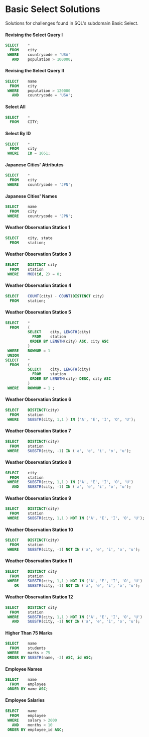 # Basic Select Solutions
Solutions for challenges found in SQL's subdomain Basic Select.

#### Revising the Select Query I
```SQL
SELECT    *
  FROM    city
 WHERE    countrycode = 'USA' 
   AND    population > 100000;
```

#### Revising the Select Query II
```SQL
SELECT    name 
  FROM    city
 WHERE    population > 120000
   AND    countrycode = 'USA';
```

#### Select All
```SQL
SELECT    * 
  FROM    CITY;
```

#### Select By ID
```SQL
SELECT    *
  FROM    city
 WHERE    ID = 1661;
```

#### Japanese Cities' Attributes
```SQL
SELECT    *
  FROM    city
 WHERE    countrycode = 'JPN';
```

#### Japanese Cities' Names
```SQL
SELECT    name
  FROM    city
 WHERE    countrycode = 'JPN';
```

#### Weather Observation Station 1
```SQL
SELECT    city, state
  FROM    station;
```

#### Weather Observation Station 3
```SQL
SELECT    DISTINCT city
  FROM    station
 WHERE    MOD(id, 2) = 0;
```

#### Weather Observation Station 4
```SQL
SELECT    COUNT(city) - COUNT(DISTINCT city)
  FROM    station;
```

#### Weather Observation Station 5
```SQL
SELECT    *
  FROM    (
          SELECT    city, LENGTH(city)
            FROM    station
           ORDER BY LENGTH(city) ASC, city ASC
		  )
 WHERE    ROWNUM = 1
 UNION
SELECT    *
  FROM    (
          SELECT    city, LENGTH(city)
            FROM    station
           ORDER BY LENGTH(city) DESC, city ASC
		  )
 WHERE    ROWNUM = 1 ;
```

#### Weather Observation Station 6
```SQL
SELECT    DISTINCT(city)
  FROM    station
 WHERE    SUBSTR(city, 1,1 ) IN ('A', 'E', 'I', 'O', 'U');
```

#### Weather Observation Station 7
```SQL
SELECT    DISTINCT(city)
  FROM    station
 WHERE    SUBSTR(city, -1) IN ('a', 'e', 'i', 'o', 'u');
```

#### Weather Observation Station 8
```SQL
SELECT    city
  FROM    station
 WHERE    SUBSTR(city, 1,1 ) IN ('A', 'E', 'I', 'O', 'U')
   AND    SUBSTR(city, -1) IN ('a', 'e', 'i', 'o', 'u');
```

#### Weather Observation Station 9
```SQL
SELECT    DISTINCT(city)
  FROM    station
 WHERE    SUBSTR(city, 1,1 ) NOT IN ('A', 'E', 'I', 'O', 'U');
```

#### Weather Observation Station 10
```SQL
SELECT    DISTINCT(city)
  FROM    station
 WHERE    SUBSTR(city, -1) NOT IN ('a', 'e', 'i', 'o', 'u');
```

#### Weather Observation Station 11
```SQL
SELECT    DISTINCT city
  FROM    station
 WHERE    SUBSTR(city, 1,1 ) NOT IN ('A', 'E', 'I', 'O', 'U')
    OR    SUBSTR(city, -1) NOT IN ('a', 'e', 'i', 'o', 'u');
```

#### Weather Observation Station 12
```SQL
SELECT    DISTINCT city
  FROM    station
 WHERE    SUBSTR(city, 1,1 ) NOT IN ('A', 'E', 'I', 'O', 'U')
   AND    SUBSTR(city, -1) NOT IN ('a', 'e', 'i', 'o', 'u');
```

#### Higher Than 75 Marks
```SQL
SELECT    name
  FROM    students
 WHERE    marks > 75
 ORDER BY SUBSTR(name, -3) ASC, id ASC;
```

#### Employee Names
```SQL
SELECT    name
  FROM    employee
 ORDER BY name ASC;
```

#### Employee Salaries
```SQL
SELECT    name
  FROM    employee
 WHERE    salary > 2000
   AND    months < 10
 ORDER BY employee_id ASC;
```